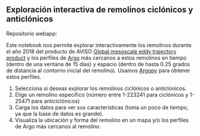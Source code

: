 ## Exploración interactiva de remolinos ciclónicos y anticlónicos

Repositorio webapp:

Este notebook nos permite explorar interactivamente los remolinos durante el año 2018 del producto de AVISO [Global mesoscale eddy trajectory product]([https://www.aviso.altimetry.fr/en/data/products/value-added-products/global-mesoscale-eddy-trajectory-product.html) y los perfiles de [Argo](https://argo.ucsd.edu/) más cercanos a estos remolinos en tiempo (dentro de una ventana de 15 días) y espacio (dentro de hasta 0.25 grados de distancia al contorno inicial del remolino). Usamos [Argopy](https://argopy.readthedocs.io/en/latest/index.html) para obtener estos perfiles.
1. Selecciona si deseas explorar los remolinos ciclónicos o anticlónicos.
2. Elige un remolino específico (número entre 1-223241 para ciclónicos y 1-25471 para anticiclónicos)
3. Carga los datos para ver sus características (toma un poco de tiempo, ya que la base de datos es grande).  
4. Visualiza la ubicación y forma del remolino en un mapa y/o los perfiles de Argo más cercanos al remolino. 